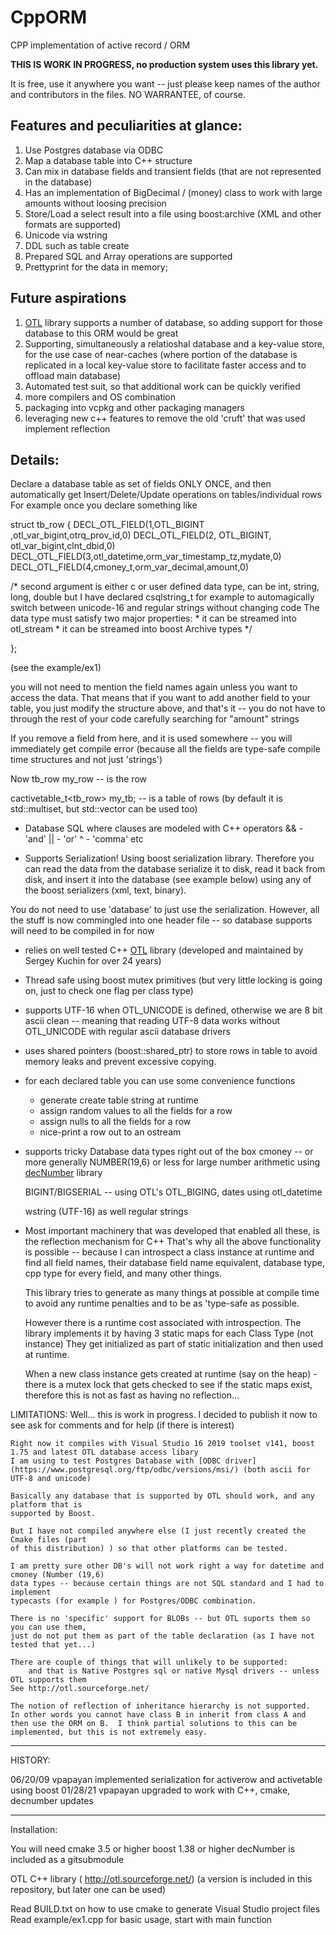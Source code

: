 # CppORM
CPP implementation of active record / ORM

**THIS IS WORK IN PROGRESS, no production system uses this library yet.**

It is free, use it anywhere you want -- just please keep names of the author
and contributors in the files. NO WARRANTEE, of course.

## Features and peculiarities at glance:
1. Use Postgres database via ODBC
2. Map a database table into C++ structure
3. Can mix in database fields and transient fields (that are not represented in the database)
4. Has an implementation of BigDecimal / (money) class to work with large amounts without loosing precision
5. Store/Load a select result into a file using boost:archive (XML and other formats are supported)
6. Unicode via wstring
7. DDL such as table create
8. Prepared SQL and Array operations are supported
9. Prettyprint for the data in memory;

## Future aspirations
1. [OTL](http://otl.sourceforge.net/otl3_intro.htm) library supports a number of database, so adding support for those database to this ORM would be great
2. Supporting, simultaneously a relatioshal database and a key-value store, for the use case of near-caches (where portion of the database is replicated in a local key-value store to facilitate faster access and to offload main database)
3. Automated test suit, so that additional work can be quickly verified
4. more compilers and OS combination
5. packaging into vcpkg and other packaging managers
6. leveraging new c++ features to remove the old 'cruft' that was used implement reflection

## Details:


Declare a database table as set of fields ONLY ONCE, and then automatically get
Insert/Delete/Update  operations on tables/individual rows
For example once you declare something like

struct  tb_row
{
  DECL_OTL_FIELD(1,OTL_BIGINT ,otl_var_bigint,otrq_prov_id,0)
  DECL_OTL_FIELD(2, OTL_BIGINT, otl_var_bigint,clnt_dbid,0)  
  DECL_OTL_FIELD(3,otl_datetime,orm_var_timestamp_tz,mydate,0)
  DECL_OTL_FIELD(4,cmoney_t,orm_var_decimal,amount,0)

/* second argument is either c or user defined data type, can be 
int, string, long, double but I have declared csqlstring_t for example
to automagically switch between unicode-16 and regular strings
without changing code 
The data type must satisfy two major properties:
	* it can be streamed into otl_stream
	* it can be streamed into boost Archive types
*/

};

(see the example/ex1)

you will not need to mention the field names again unless you want to access
the data.  That means that if you want to add another field to your table, you
just modify the structure above, and that's it -- you do not have to through
the rest of your code carefully searching for "amount"  strings

If you remove a field from here, and it is used somewhere -- you will immediately
get compile error (because all the fields are type-safe compile time structures and
not just 'strings')

Now
tb_row  my_row  --  is the row

cactivetable_t<tb_row> my_tb; --  is a table  of rows (by default it is std::multiset, but std::vector
can be used too)



*	Database SQL where clauses are modeled with C++ operators 
&& - 'and'
|| - 'or'
^  - 'comma'
etc


*  Supports Serialization! Using boost serialization library.  Therefore you can
read the data from the database serialize it to disk, read it back from disk, and insert
it into the database (see example below) using any of the boost serializers (xml, text, binary).

You do not need to use 'database' to just use the serialization. However, all the stuff is
now commingled into one header file -- so database supports will need to be compiled in for now

* relies on well tested C++ [OTL](http://otl.sourceforge.net/otl3_intro.htm) library (developed and maintained by Sergey Kuchin for over 24 years)


*  Thread safe using boost mutex primitives (but very little locking is going on, 
just to check one flag per class type)

*  supports UTF-16 when OTL_UNICODE is defined,  otherwise we are 8 bit ascii clean -- meaning
that reading UTF-8 data works without OTL_UNICODE with regular ascii database drivers

* uses shared pointers (boost::shared_ptr) to store rows in table to avoid memory leaks and prevent
excessive copying.

* for each declared table you can use some convenience functions
	* generate create table string at runtime
 	* assign random values to all the fields for a row
	* assign nulls to all the fields for a row
	* nice-print a row out to an ostream



* supports tricky Database data types right out of the box
	cmoney  -- or more generally NUMBER(19,6) or less for large number arithmetic
	using  [decNumber](https://github.com/SDL-Hercules-390/decNumber) library
	
	BIGINT/BIGSERIAL -- using OTL's OTL_BIGING, dates using otl_datetime

	wstring (UTF-16) as well regular strings

*  Most important machinery that was developed that enabled all these, is the reflection mechanism for C++
	That's why all the above functionality is possible -- because I can introspect
	a class instance at runtime and find
		all field names, their database field name equivalent, database type,
		cpp type for every field, and many other things.


	This library  tries to generate as many things at possible at compile time to avoid any
	runtime penalties and to be as 'type-safe as possible.

	However there is a runtime cost associated with introspection.
	The library implements it by having 3 static maps for each Class Type (not instance)
	They get initialized as part of static initialization and then used at
	runtime.

	When a new class instance gets created at runtime (say on the heap) - there is
	a mutex lock that gets checked to see if the static maps exist, therefore 
	this is not as fast as having no reflection...



LIMITATIONS:
	Well... this is work in progress.  I decided to publish it now to see ask
	for comments and for help (if there is interest)

	Right now it compiles with Visual Studio 16 2019 toolset v141, boost 1.75 and latest OTL database access libary
	I am using to test Postgres Database with [ODBC driver](https://www.postgresql.org/ftp/odbc/versions/msi/) (both ascii for UTF-8 and unicode)

	Basically any database that is supported by OTL should work, and any platform that is
	supported by Boost.

	But I have not compiled anywhere else (I just recently created the Cmake files (part
	of this distribution) ) so that other platforms can be tested.

	I am pretty sure other DB's will not work right a way for datetime and cmoney (Number (19,6)
	data types -- because certain things are not SQL standard and I had to implement
	typecasts (for example ) for Postgres/ODBC combination.

	There is no 'specific' support for BLOBs -- but OTL suports them so you can use them,
	just do not put them as part of the table declaration (as I have not tested that yet...)

	There are couple of things that will unlikely to be supported:
		and that is Native Postgres sql or native Mysql drivers -- unless OTL supports them
	See http://otl.sourceforge.net/

	The notion of reflection of inheritance hierarchy is not supported.  In other words you cannot have class B in inherit from class A and then use the ORM on B.	I think partial solutions to this can be implemented, but this is not extremely easy.
	
---

HISTORY:

06/20/09	vpapayan 	implemented serialization for activerow and activetable using boost
01/28/21	vpapayan 	upgraded to work with C++, cmake, decnumber updates

---


Installation:

You will need cmake 3.5 or higher
boost 1.38 or higher
decNumber is included as a gitsubmodule

OTL C++ library ( http://otl.sourceforge.net/) (a version is included in this repository, but later one can be used)

Read BUILD.txt on how to use cmake to generate Visual Studio project files
Read example/ex1.cpp for basic usage, start with main function
